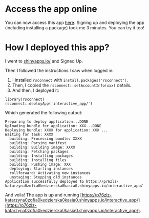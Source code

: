 # Access the app online

You can now access this app [here](https://p76zlz-katarzyna0zofia0kedzierska0kasia0.shinyapps.io/interactive_app/). Signing up and deploying the app (including installing a package) took me 3 minutes. You can try it too!

# How I deployed this app?

I went to [shinyapps.io/](https://www.shinyapps.io/) and Signed Up. 

Then I followed the instructions I saw when logged in:

1. I installed `rsconnect` with `install.packages('rsconnect')`.  
2. Then, I copied the `rsconnect::setAccountInfo(xxx)` details.
3. And then, I deployed it:

```{r}
library(rsconnect)
rsconnect::deployApp('interactive_app/')
```

Which generated the following output:

```
Preparing to deploy application...DONE
Uploading bundle for application: XXX...DONE
Deploying bundle: XXXX for application: XXX ...
Waiting for task: XXXX
  building: Processing bundle: XXXX
  building: Parsing manifest
  building: Building image: XXXX
  building: Fetching packages
  building: Installing packages
  building: Installing files
  building: Pushing image: XXX
  deploying: Starting instances
  rollforward: Activating new instances
  unstaging: Stopping old instances
Application successfully deployed to https://p76zlz-katarzyna0zofia0kedzierska0kasia0.shinyapps.io/interactive_app/
```

And voila! The app is up and running [https://p76zlz-katarzyna0zofia0kedzierska0kasia0.shinyapps.io/interactive_app/](https://p76zlz-katarzyna0zofia0kedzierska0kasia0.shinyapps.io/interactive_app/).
